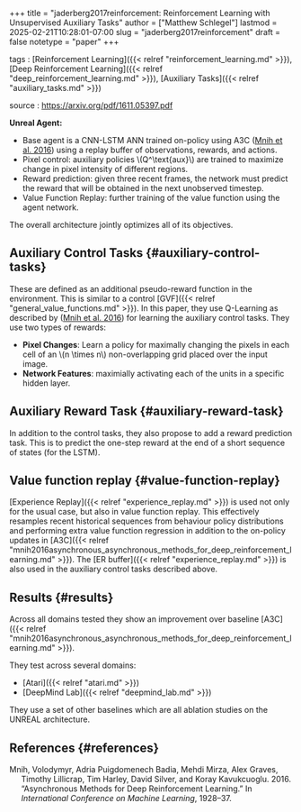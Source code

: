 +++
title = "jaderberg2017reinforcement: Reinforcement Learning with Unsupervised Auxiliary Tasks"
author = ["Matthew Schlegel"]
lastmod = 2025-02-21T10:28:01-07:00
slug = "jaderberg2017reinforcement"
draft = false
notetype = "paper"
+++

tags
: [Reinforcement Learning]({{< relref "reinforcement_learning.md" >}}), [Deep Reinforcement Learning]({{< relref "deep_reinforcement_learning.md" >}}), [Auxiliary Tasks]({{< relref "auxiliary_tasks.md" >}})

source
: <https://arxiv.org/pdf/1611.05397.pdf>

**Unreal Agent:**

-   Base agent is a CNN-LSTM ANN trained on-policy using A3C (<a href="#citeproc_bib_item_1">Mnih et al. 2016</a>) using a replay buffer of observations, rewards, and actions.
-   Pixel control: auxiliary policies \\(Q^\text{aux}\\) are trained to maximize change in pixel intensity of different regions.
-   Reward prediction: given three recent frames, the network must predict the reward that will be obtained in the next unobserved timestep.
-   Value Function Replay: further training of the value function using the agent network.

The overall architecture jointly optimizes all of its objectives.


## Auxiliary Control Tasks {#auxiliary-control-tasks}

These are defined as an additional pseudo-reward function in the environment. This is similar to a control [GVF]({{< relref "general_value_functions.md" >}}). In this paper, they use Q-Learning as described by (<a href="#citeproc_bib_item_1">Mnih et al. 2016</a>) for learning the auxiliary control tasks. They use two types of rewards:

-   **Pixel Changes**: Learn a policy for maximally changing the pixels in each cell of an \\(n \times n\\) non-overlapping grid placed over the input image.
-   **Network Features**: maximially activating each of the units in a specific hidden layer.


## Auxiliary Reward Task {#auxiliary-reward-task}

In addition to the control tasks, they also propose to add a reward prediction task. This is to predict the one-step reward at the end of a short sequence of states (for the LSTM).


## Value function replay {#value-function-replay}

[Experience Replay]({{< relref "experience_replay.md" >}}) is used not only for the usual case, but also in value function replay. This effectively resamples recent historical sequences from behaviour policy distributions and performing extra value function regression in addition to the on-policy updates in [A3C]({{< relref "mnih2016asynchronous_asynchronous_methods_for_deep_reinforcement_learning.md" >}}). The [ER buffer]({{< relref "experience_replay.md" >}}) is also used in the auxiliary control tasks described above.


## Results {#results}

Across all domains tested they show an improvement over baseline [A3C]({{< relref "mnih2016asynchronous_asynchronous_methods_for_deep_reinforcement_learning.md" >}}).

They test across several domains:

-   [Atari]({{< relref "atari.md" >}})
-   [DeepMind Lab]({{< relref "deepmind_lab.md" >}})

They use a set of other baselines which are all ablation studies on the UNREAL architecture.


## References {#references}



<style>.csl-entry{text-indent: -1.5em; margin-left: 1.5em;}</style><div class="csl-bib-body">
  <div class="csl-entry"><a id="citeproc_bib_item_1"></a>Mnih, Volodymyr, Adria Puigdomenech Badia, Mehdi Mirza, Alex Graves, Timothy Lillicrap, Tim Harley, David Silver, and Koray Kavukcuoglu. 2016. “Asynchronous Methods for Deep Reinforcement Learning.” In <i>International Conference on Machine Learning</i>, 1928–37.</div>
</div>

